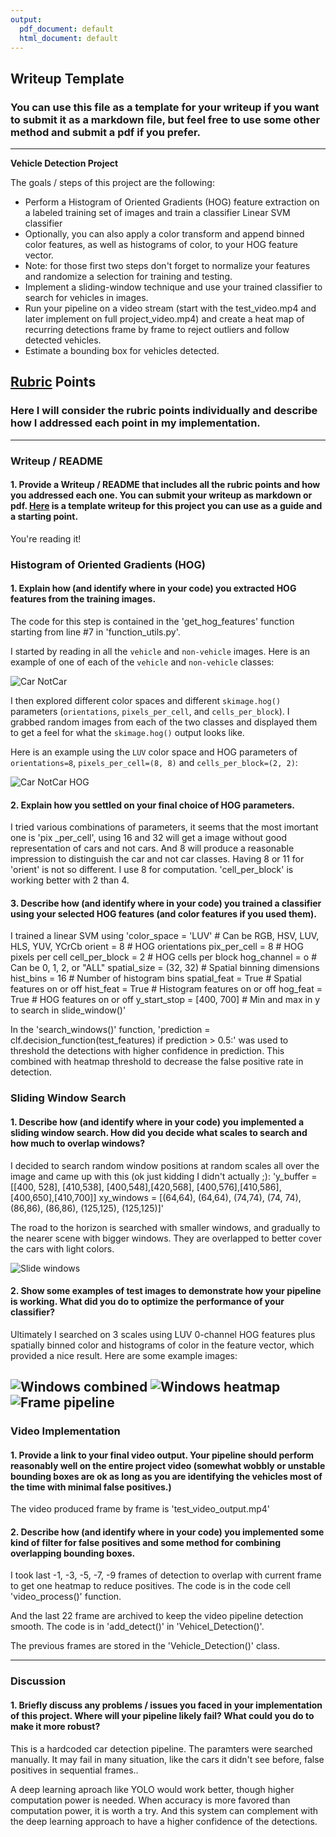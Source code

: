 ```yaml
---
output:
  pdf_document: default
  html_document: default
---
```

## Writeup Template
### You can use this file as a template for your writeup if you want to submit it as a markdown file, but feel free to use some other method and submit a pdf if you prefer.

---

**Vehicle Detection Project**

The goals / steps of this project are the following:

* Perform a Histogram of Oriented Gradients (HOG) feature extraction on a labeled training set of images and train a classifier Linear SVM classifier
* Optionally, you can also apply a color transform and append binned color features, as well as histograms of color, to your HOG feature vector. 
* Note: for those first two steps don't forget to normalize your features and randomize a selection for training and testing.
* Implement a sliding-window technique and use your trained classifier to search for vehicles in images.
* Run your pipeline on a video stream (start with the test_video.mp4 and later implement on full project_video.mp4) and create a heat map of recurring detections frame by frame to reject outliers and follow detected vehicles.
* Estimate a bounding box for vehicles detected.

[//]: # (Image References)
[image1]: ./output_images/Scan_road.jpg
[image2]: ./output_images/Scan_road_combined.jpg
[image3]: ./output_images/Scan_road_heatmap.jpg
[image4]: ./output_images/Scan_road_pipeline.jpg
[image5]: ./output_images/Car_NotCar.jpg
[image6]: ./output_images/Car_NotCar_HOG.jpg

## [Rubric](https://review.udacity.com/#!/rubrics/513/view) Points
### Here I will consider the rubric points individually and describe how I addressed each point in my implementation.  

---
### Writeup / README

#### 1. Provide a Writeup / README that includes all the rubric points and how you addressed each one.  You can submit your writeup as markdown or pdf.  [Here](https://github.com/udacity/CarND-Vehicle-Detection/blob/master/writeup_template.md) is a template writeup for this project you can use as a guide and a starting point.  

You're reading it!

### Histogram of Oriented Gradients (HOG)

#### 1. Explain how (and identify where in your code) you extracted HOG features from the training images.

The code for this step is contained in the 'get_hog_features' function starting from line #7 in 'function_utils.py'.  

I started by reading in all the `vehicle` and `non-vehicle` images.  Here is an example of one of each of the `vehicle` and `non-vehicle` classes:

![Car NotCar][image5]

I then explored different color spaces and different `skimage.hog()` parameters (`orientations`, `pixels_per_cell`, and `cells_per_block`).  I grabbed random images from each of the two classes and displayed them to get a feel for what the `skimage.hog()` output looks like.

Here is an example using the `LUV` color space and HOG parameters of `orientations=8`, `pixels_per_cell=(8, 8)` and `cells_per_block=(2, 2)`:


![Car NotCar HOG][image6]

#### 2. Explain how you settled on your final choice of HOG parameters.

I tried various combinations of parameters, it seems that the most imortant one is 'pix _per_cell', using 16 and 32 will get a image without good representation of cars and not cars. And 8 will produce a reasonable impression to distinguish the car and not car classes. Having 8 or 11 for 'orient' is not so different. I use 8 for computation. 'cell_per_block' is working better with 2 than 4.  

#### 3. Describe how (and identify where in your code) you trained a classifier using your selected HOG features (and color features if you used them).

I trained a linear SVM using
'color_space = 'LUV' # Can be RGB, HSV, LUV, HLS, YUV, YCrCb
orient = 8  # HOG orientations
pix_per_cell = 8 # HOG pixels per cell
cell_per_block = 2 # HOG cells per block
hog_channel = o # Can be 0, 1, 2, or "ALL"
spatial_size = (32, 32) # Spatial binning dimensions
hist_bins = 16    # Number of histogram bins
spatial_feat = True # Spatial features on or off
hist_feat = True # Histogram features on or off
hog_feat = True # HOG features on or off
y_start_stop = [400, 700] # Min and max in y to search in slide_window()'

In the 'search_windows()' function, 
'prediction = clf.decision_function(test_features)
if prediction > 0.5:'
was used to threshold the detections with higher confidence in prediction. This combined with heatmap threshold to decrease the false positive rate in detection.

### Sliding Window Search

#### 1. Describe how (and identify where in your code) you implemented a sliding window search.  How did you decide what scales to search and how much to overlap windows?

I decided to search random window positions at random scales all over the image and came up with this (ok just kidding I didn't actually ;):
'y_buffer = [[400, 528], [410,538], [400,548],[420,568], [400,576],[410,586], [400,650],[410,700]]
xy_windows = [(64,64), (64,64), (74,74), (74, 74), (86,86), (86,86), (125,125), (125,125)]'

The road to the horizon is searched with smaller windows, and gradually to the nearer scene with bigger windows. They are overlapped to better cover the cars with light colors. 

![Slide windows][image1]

#### 2. Show some examples of test images to demonstrate how your pipeline is working.  What did you do to optimize the performance of your classifier?

Ultimately I searched on 3 scales using LUV 0-channel HOG features plus spatially binned color and histograms of color in the feature vector, which provided a nice result.  Here are some example images:

![Windows combined][image2]
![Windows heatmap][image3]
![Frame pipeline][image4]
---

### Video Implementation

#### 1. Provide a link to your final video output.  Your pipeline should perform reasonably well on the entire project video (somewhat wobbly or unstable bounding boxes are ok as long as you are identifying the vehicles most of the time with minimal false positives.)
The video produced frame by frame is 'test_video_output.mp4'

#### 2. Describe how (and identify where in your code) you implemented some kind of filter for false positives and some method for combining overlapping bounding boxes.

I took last -1, -3, -5, -7, -9 frames of detection to overlap with current frame to get one heatmap to reduce positives. The code is in the code cell 'video_process()' function. 

And the last 22 frame are archived to keep the video pipeline detection smooth.
The code is in 'add_detect()' in 'Vehicel_Detection()'.

The previous frames are stored in the 'Vehicle_Detection()' class. 

---

### Discussion

#### 1. Briefly discuss any problems / issues you faced in your implementation of this project.  Where will your pipeline likely fail?  What could you do to make it more robust?

This is a hardcoded car detection pipeline. The paramters were searched manually. It may fail in many situation, like the cars it didn't see before, false positives in sequential frames.. 

A deep learning aproach like YOLO would work better, though higher computation power is needed. When accuracy is more favored than computation power, it is worth a try. And this system can complement with the deep learning approach to have a higher confidence of the detections.  

